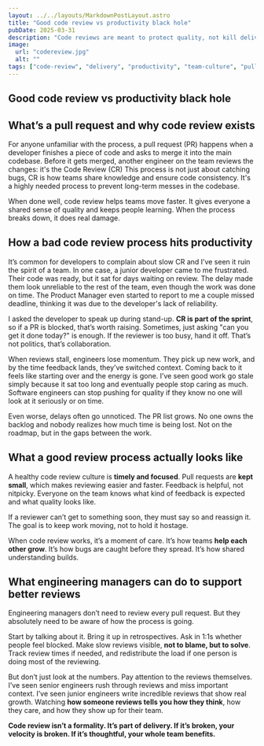 ```yaml
---
layout: ../../layouts/MarkdownPostLayout.astro
title: "Good code review vs productivity black hole"
pubDate: 2025-03-31
description: "Code reviews are meant to protect quality, not kill delivery. Here's how broken habits quietly drain momentum—and what engineering managers can do to make code review a strength, not a blocker."
image:
  url: "codereview.jpg"
  alt: ""
tags: ["code-review", "delivery", "productivity", "team-culture", "pull-request", "collaboration", "feedback", "context-switching", "trust", "ownership", "software-quality", "process"]
---
```


## Good code review vs productivity black hole

## What’s a pull request and why code review exists

For anyone unfamiliar with the process, a pull request (PR) happens when a developer finishes a piece of code and asks to merge it into the main codebase. Before it gets merged, another engineer on the team reviews the changes: it's the Code Review (CR) This process is not just about catching bugs, CR is how teams share knowledge and ensure code consistency. It's a highly needed process to prevent long-term messes in the codebase.

When done well, code review helps teams move faster. It gives everyone a shared sense of quality and keeps people learning. When the process breaks down, it does real damage.

## How a bad code review process hits productivity

It’s common for developers to complain about slow CR and I’ve seen it ruin the spirit of a team. In one case, a junior developer came to me frustrated. Their code was ready, but it sat for days waiting on review. The delay made them look unreliable to the rest of the team, even though the work was done on time. The Product Manager even started to report to me a couple missed deadline, thinking it was due to the developer's lack of reliability. 

I asked the developer to speak up during stand-up. **CR is part of the sprint**, so if a PR is blocked, that’s worth raising. Sometimes, just asking "can you get it done today?" is enough. If the reviewer is too busy, hand it off. That’s not politics, that’s collaboration.

When reviews stall, engineers lose momentum. They pick up new work, and by the time feedback lands, they’ve switched context. Coming back to it feels like starting over and the energy is gone. I’ve seen good work go stale simply because it sat too long and eventually people stop caring as much. Software engineers can stop pushing for quality if they know no one will look at it seriously or on time.

Even worse, delays often go unnoticed. The PR list grows. No one owns the backlog and nobody realizes how much time is being lost. Not on the roadmap, but in the gaps between the work.

## What a good review process actually looks like

A healthy code review culture is **timely and focused**. Pull requests are **kept small**, which makes reviewing easier and faster. Feedback is helpful, not nitpicky. Everyone on the team knows what kind of feedback is expected and what quality looks like.

If a reviewer can’t get to something soon, they must say so and reassign it. The goal is to keep work moving, not to hold it hostage.

When code review works, it’s a moment of care. It’s how teams **help each other grow**. It’s how bugs are caught before they spread. It’s how shared understanding builds.

## What engineering managers can do to support better reviews

Engineering managers don’t need to review every pull request. But they absolutely need to be aware of how the process is going.

Start by talking about it. Bring it up in retrospectives. Ask in 1:1s whether people feel blocked. Make slow reviews visible, **not to blame, but to solve**. Track review times if needed, and redistribute the load if one person is doing most of the reviewing.

But don’t just look at the numbers. Pay attention to the reviews themselves. I’ve seen senior engineers rush through reviews and miss important context. I’ve seen junior engineers write incredible reviews that show real growth. Watching **how someone reviews tells you how they think**, how they care, and how they show up for their team.

**Code review isn’t a formality. It’s part of delivery. If it’s broken, your velocity is broken. If it’s thoughtful, your whole team benefits.**
